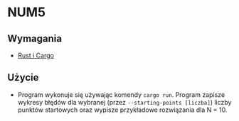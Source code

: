 # NUM5

## Wymagania

- [Rust i Cargo](https://rustup.rs/)

## Użycie

- Program wykonuje się używając komendy `cargo run`. Program zapisze wykresy błędów dla wybranej (przez `--starting-points [liczba]`) liczby punktów startowych oraz wypisze przykładowe rozwiązania dla N = 10.
